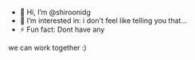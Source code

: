 - 👋 Hi, I’m @shiroonidg
- 👀 I’m interested in: i don't feel like telling you that...
- ⚡ Fun fact: Dont have any


we can work together :)
